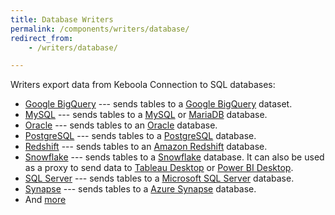 ```yaml
---
title: Database Writers
permalink: /components/writers/database/
redirect_from:
    - /writers/database/

---
```


Writers export data from Keboola Connection to SQL databases:

- [Google BigQuery](/components/writers/database/bigquery/) --- sends tables to a [Google BigQuery](https://cloud.google.com/bigquery/) dataset.
- [MySQL](/components/writers/database/mysql/) --- sends tables to a [MySQL](https://www.mysql.com/products/) or [MariaDB](https://mariadb.org/) database.
- [Oracle](/components/writers/database/oracle/) --- sends tables to an [Oracle](https://www.oracle.com/database/) database.
- [PostgreSQL](/components/writers/database/postgresql/) --- sends tables to a [PostgreSQL](https://www.postgresql.org/) database.
- [Redshift](/components/writers/database/redshift/) --- sends tables to an [Amazon Redshift](https://aws.amazon.com/redshift/) database.
- [Snowflake](/components/writers/database/snowflake/) --- sends tables to a [Snowflake](https://www.snowflake.com/) database. It can also be used as a proxy
to send data to [Tableau Desktop](https://www.tableau.com/products/desktop) or [Power BI Desktop](https://powerbi.microsoft.com/en-us/desktop/).
- [SQL Server](/components/writers/database/mssql/) --- sends tables to a [Microsoft SQL Server](https://www.microsoft.com/en-us/sql-server/sql-server-2017) database.
- [Synapse](/components/writers/database/synapse/) --- sends tables to a [Azure Synapse](https://azure.microsoft.com/en-us/services/synapse-analytics/) database.
- And [more](https://components.keboola.com/components)
